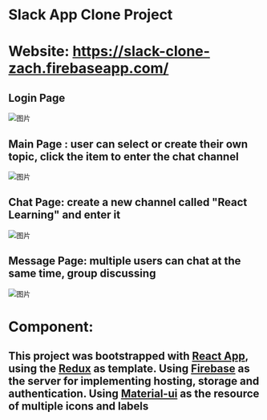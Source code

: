 # Slack App Clone Project
# Website: https://slack-clone-zach.firebaseapp.com/


## Login Page  
![图片](https://user-images.githubusercontent.com/110039861/234634684-3f616f92-2bc8-4d4d-9bb0-57546f1712b3.png)

## Main Page : user can select or create their own topic, click the item to enter the chat channel
![图片](https://user-images.githubusercontent.com/110039861/234634849-d94fa24e-fd21-41fe-a2d6-193de7310c37.png)

## Chat Page:  create a new channel called "React Learning" and enter it
![图片](https://user-images.githubusercontent.com/110039861/234635466-7b5f46c9-86ad-40d5-97d1-bb013a3a5a08.png)

## Message Page:  multiple users can chat at the same time, group discussing
![图片](https://user-images.githubusercontent.com/110039861/234636002-dc079b20-fb79-4769-97cf-1729b622d2e6.png)


# Component: 

## This project was bootstrapped with [React App](https://github.com/facebook/create-react-app), using the [Redux](https://redux.js.org/) as template.  Using [Firebase](https://firebase.google.com/) as the server for implementing hosting, storage and authentication.  Using [Material-ui](https://mui.com/) as the resource of multiple icons and labels




